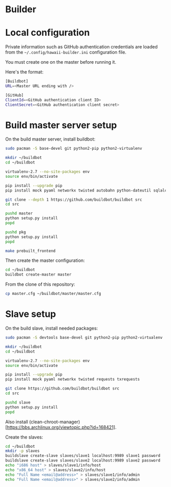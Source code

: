 Builder
=======

# Local configuration

Private information such as GitHub authentication credentials are loaded
from the ``~/.config/hawaii-builder.ini`` configuration file.

You must create one on the master before running it.

Here's the format:

```sh
[Buildbot]
URL=<Master URL ending with />

[GitHub]
ClientId=<GitHub authentication client ID>
ClientSecret=<GitHub authentication client secret>
```

# Build master server setup

On the build master server, install buildbot:

```sh
sudo pacman -S base-devel git python2-pip python2-virtualenv

mkdir ~/buildbot
cd ~/buildbot

virtualenv-2.7 --no-site-packages env
source env/bin/activate

pip install --upgrade pip
pip install mock pyaml networkx twisted autobahn python-dateutil sqlalchemy==0.7.2 sqlalchemy-migrate==0.7.2 Jinja2 requests

git clone --depth 1 https://github.com/buildbot/buildbot src
cd src

pushd master
python setup.py install
popd

pushd pkg
python setup.py install
popd

make prebuilt_frontend
```

Then create the master configuration:

```sh
cd ~/buildbot
buildbot create-master master
```

From the clone of this repository:

```sh
cp master.cfg ~/buildbot/master/master.cfg
```

# Slave setup

On the build slave, install needed packages:

```sh
sudo pacman -S devtools base-devel git python2-pip python2-virtualenv

mkdir ~/buildbot
cd ~/buildbot

virtualenv-2.7 --no-site-packages env
source env/bin/activate

pip install --upgrade pip
pip install mock pyaml networkx twisted requests txrequests

git clone https://github.com/buildbot/buildbot src
cd src

pushd slave
python setup.py install
popd
```

Also install (clean-chroot-manager)[https://bbs.archlinux.org/viewtopic.php?id=168421].

Create the slaves:

```sh
cd ~/buildbot
mkdir -p slaves
buildslave create-slave slaves/slave1 localhost:9989 slave1 password
buildslave create-slave slaves/slave2 localhost:9989 slave2 password
echo "i686 host" > slaves/slave1/info/host
echo "x86_64 host" > slaves/slave2/info/host
echo "Full Name <email@address>" > slaves/slave1/info/admin
echo "Full Name <email@address>" > slaves/slave2/info/admin
```
